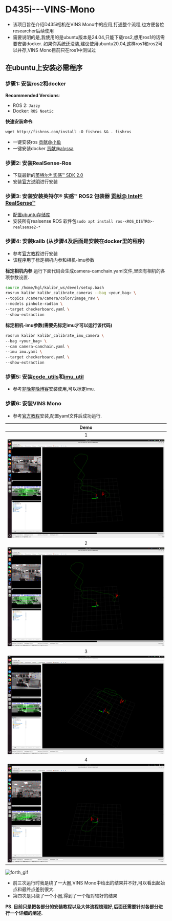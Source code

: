 # D435i---VINS-Mono
- 该项目旨在介绍D435i相机在VINS Mono中的应用,打通整个流程,也方便各位researcher后续使用
- 需要说明的是,我使用的是ubuntu版本是24.04,只能下载ros2,想用ros1的话需要安装docker. 如果你系统还没装,建议使用ubuntu20.04,这样ros1和ros2可以并存,VINS Mono目前只在ros1中测试过

## 在ubuntu上安装必需程序
### **步骤1: 安装ros2和docker**
**Recommended Versions**:
- ROS 2: `Jazzy`  
- Docker: `ROS Noetic`  

**快速安装命令**:
```
wget http://fishros.com/install -O fishros && . fishros
```
- 一键安装ros <a href="https://github.com/fishros" target="_blank" rel="noopener noreferrer nofollow ugc">贡献@小鱼</a>
- 一键安装docker <a href="https://github.com/alyssa1024" target="_blank" rel="noopener noreferrer nofollow ugc">贡献@alyssa</a>

### **步骤2: 安装RealSense-Ros**
- 下载最新的[英特尔® 实感™ SDK 2.0](https://github.com/IntelRealSense/librealsense)
- 安装[官方说明](https://github.com/IntelRealSense/librealsense/blob/master/doc/installation.md)进行安装

### **步骤3: 安装安装英特尔® 实感™ ROS2 包装器** <a href="https://github.com/IntelRealSense" target="_blank" rel="noopener noreferrer nofollow ugc">贡献@ Intel® RealSense™</a>

- [配置ubuntu存储库](https://wiki.ros.org/Installation/Ubuntu/Sources)
- 安装所有realsense ROS 软件包`sudo apt install ros-<ROS_DISTRO>-realsense2-*` 

### **步骤4: 安装kailb** (从步骤4及后面是安装在docker里的程序)
- 参考[官方教程](https://github.com/ethz-asl/kalibr/wiki/installation)进行安装
- 该程序用于标定相机内参和相机-imu参数

**标定相机内参**
运行下面代码会生成camera-camchain.yaml文件,里面有相机的各项参数设置.
```bash
source /home/hgl/kalibr_ws/devel/setup.bash
rosrun kalibr kalibr_calibrate_cameras --bag <your_bag> \
--topics /camera/camera/color/image_raw \
--models pinhole-radtan \
--target checkerboard.yaml \
--show-extraction
```

**标定相机-imu参数(需要先标定imu才可以运行该代码)**
```bash
rosrun kalibr kalibr_calibrate_imu_camera \
--bag <your_bag> \
--cam camera-camchain.yaml \
--imu imu.yaml \
--target checkerboard.yaml \
--show-extraction
```


### **步骤5: 安装[code_utils](https://github.com/gaowenliang/code_utils)和[imu_util](https://github.com/gaowenliang/imu_utils)**
- 参考[非晚非晚博客](https://blog.csdn.net/QLeelq/article/details/114652777)安装使用,可以标定imu.


### **步骤6: 安装VINS Mono**
- 参考[官方教程](https://github.com/HKUST-Aerial-Robotics/VINS-Mono)安装,配置yaml文件后成功运行.



| Demo |
|:------------:|
| 1 |
| ![first](screen/first.png) |
| 2 |
| ![second](screen/second.png) |
| 3 |
| ![third](screen/third.png) |
| 4 |
| ![forth](screen/forth.png) |


![forth_gif](screen/forth.gif)

- 前三次运行时我是绕了一大圈,VINS Mono中给出的结果并不好,可以看出起始点和最终点差别很大.
- 第四次是只绕了一个小圈,得到了一个相对较好的结果


**PS. 目前只是把各部分的安装教程以及大体流程梳理好,后面还需要针对各部分进行一个详细的阐述.**

